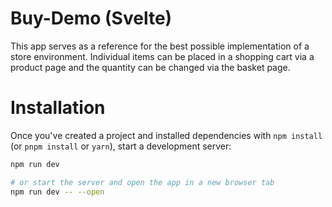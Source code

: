 # Buy-Demo (Svelte)
This app serves as a reference for the best possible implementation of a store environment. Individual items can be
placed in a shopping cart via a product page and the quantity can be changed via the basket page.

# Installation
Once you've created a project and installed dependencies with `npm install` (or `pnpm install` or `yarn`), start a development server:

```bash
npm run dev

# or start the server and open the app in a new browser tab
npm run dev -- --open

